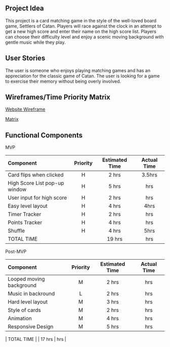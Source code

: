 ## Project Idea

This project is a card matching game in the style of the well-loved board game, Settlers of Catan. Players will race against the clock in an attempt to get a new high score and enter their name on the high score list. Players can choose their difficulty level and enjoy a scenic moving background with gentle music while they play.

## User Stories

The user is someone who enjoys playing matching games and has an appreciation for the classic game of Catan. The user is looking for a game to exercise their memory without being overly involved.

## Wireframes/Time Priority Matrix

[Website Wireframe](https://imgur.com/4nIQECu)

[Matrix](https://imgur.com/qneQ6bA)

## Functional Components

MVP

| Component | Priority | Estimated Time | Actual Time |
|:---|:---:|:---:|:---:|
| Card flips when clicked | H | 2 hrs | 3.5hrs |
| High Score List pop-up window | H | 5 hrs | hrs |
| User input for high score | H | 2 hrs | hrs |
| Easy level layout | H | 4 hrs | 4hrs |
| Timer Tracker | H | 2 hrs | hrs |
| Points Tracker | H | 4 hrs | hrs |
| Shuffle | H | 4 hrs | 5hrs |
| TOTAL TIME | | 19 hrs | hrs |

Post-MVP

| Component | Priority | Estimated Time | Actual Time |
|:---|:---:|:---:|:---:|
| Looped moving background | M | 2 hrs | hrs |
| Music in backround | L | 2 hrs | hrs |
| Hard level layout | M | 3 hrs | hrs |
| Style of cards | M | 2 hrs | hrs |
| Animation | M | 4 hrs | hrs |
| Responsive Design | M | 5 hrs | hrs |

| TOTAL TIME | | 17 hrs | hrs |